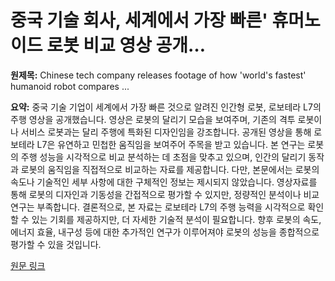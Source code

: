 # 중국 기술 회사, 세계에서 가장 빠른' 휴머노이드 로봇 비교 영상 공개…

**원제목:** Chinese tech company releases footage of how 'world's fastest' humanoid robot compares ...

**요약:** 중국 기술 기업이 세계에서 가장 빠른 것으로 알려진 인간형 로봇, 로보테라 L7의 주행 영상을 공개했습니다.  영상은 로봇의 달리기 모습을 보여주며,  기존의 격투 로봇이나 서비스 로봇과는 달리 주행에 특화된 디자인임을 강조합니다.  공개된 영상을 통해 로보테라 L7은 유연하고 민첩한 움직임을 보여주어 주목을 받고 있습니다.  본 연구는 로봇의 주행 성능을 시각적으로 비교 분석하는 데 초점을 맞추고 있으며,  인간의 달리기 동작과 로봇의 움직임을 직접적으로 비교하는 자료를 제공합니다.  다만,  본문에서는 로봇의 속도나 기술적인 세부 사항에 대한 구체적인 정보는 제시되지 않았습니다.  영상자료를 통해 로봇의 디자인과 기동성을 간접적으로 평가할 수 있지만,  정량적인 분석이나 비교 연구는 부족합니다.  결론적으로,  본 자료는 로보테라 L7의 주행 능력을 시각적으로 확인할 수 있는 기회를 제공하지만,  더 자세한 기술적 분석이 필요합니다.  향후 로봇의 속도, 에너지 효율, 내구성 등에 대한 추가적인 연구가 이루어져야  로봇의 성능을 종합적으로 평가할 수 있을 것입니다.

[원문 링크](https://supercarblondie.com/latest/robotera-l7-humanoid-robot-runner/)
